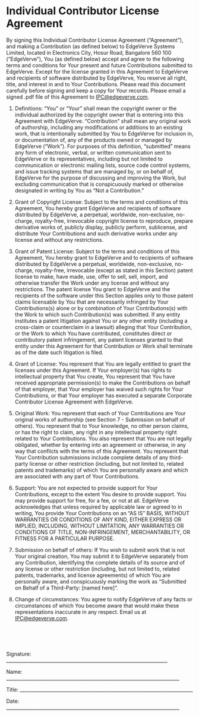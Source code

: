 # Individual Contributor License Agreement

By signing this Individual Contributor License Agreement (“Agreement”), and making a Contribution (as defined below) to EdgeVerve Systems Limited, located in Electronics City, Hosur Road, Bangalore 560 100 (“EdgeVerve”), You (as defined below) accept and agree to the following terms and conditions for Your present and future Contributions submitted to EdgeVerve. Except for the license granted in this Agreement to EdgeVerve and recipients of software distributed by EdgeVerve, You reserve all right, title, and interest in and to Your Contributions. Please read this document carefully before signing and keep a copy for Your records. Please email a signed .pdf file of this Agreement to IPC@edgeverve.com. 

1.	Definitions:
“You” or “Your” shall mean the copyright owner or the individual authorized by the copyright owner that is entering into this Agreement with EdgeVerve.
“Contribution” shall mean any original work of authorship, including any modifications or additions to an existing work, that is intentionally submitted by You to EdgeVerve for inclusion in, or documentation of, any of the products owned or managed by EdgeVerve (“Work”). For purposes of this definition, “submitted” means any form of electronic, verbal, or written communication sent to EdgeVerve or its representatives, including but not limited to communication or electronic mailing lists, source code control systems, and issue tracking systems that are managed by, or on behalf of, EdgeVerve for the purpose of discussing and improving the Work, but excluding communication that is conspicuously marked or otherwise designated in writing by You as “Not a Contribution.”


2.	Grant of Copyright License:
Subject to the terms and conditions of this Agreement, You hereby grant EdgeVerve and recipients of software distributed by EdgeVerve, a perpetual, worldwide, non-exclusive, no-charge, royalty-free, irrevocable copyright license to reproduce, prepare derivative works of, publicly display, publicly perform, sublicense, and distribute Your Contributions and such derivative works under any license and without any restrictions.


3.	Grant of Patent License: 
Subject to the terms and conditions of this Agreement, You hereby grant to EdgeVerve and to recipients of software distributed by EdgeVerve a perpetual, worldwide, non-exclusive, no-charge, royalty-free, irrevocable (except as stated in this Section) patent license to make, have made, use, offer to sell, sell, import, and otherwise transfer the Work under any license and without any restrictions. The patent license You grant to EdgeVerve and the recipients of the software under this Section applies only to those patent claims licensable by You that are necessarily infringed by Your Contributions(s) alone or by combination of Your Contributions(s) with the Work to which such Contribution(s) was submitted. If any entity institutes a patent litigation against You or any other entity (including a cross-claim or counterclaim in a lawsuit) alleging that Your Contribution, or the Work to which You have contributed, constitutes direct or contributory patent infringement, any patent licenses granted to that entity under this Agreement for that Contribution or Work shall terminate as of the date such litigation is filed.
4.	Grant of License: 
You represent that You are legally entitled to grant the licenses under this Agreement.
If Your employer(s) has rights to intellectual property that You create, You represent that You have received appropriate permission(s) to make the Contributions on behalf of that employer, that Your employer has waived such rights for Your Contributions, or that Your employer has executed a separate Corporate Contributor License Agreement with EdgeVerve.
5.	Original Work:
You represent that each of Your Contributions are Your original works of authorship (see Section 7 - Submission on behalf of others). You represent that to Your knowledge, no other person claims, or has the right to claim, any right in any intellectual property right related to Your Contributions.
You also represent that You are not legally obligated, whether by entering into an agreement or otherwise, in any way that conflicts with the terms of this Agreement.
You represent that Your Contribution submissions include complete details of any third-party license or other restriction (including, but not limited to, related patents and trademarks) of which You are personally aware and which are associated with any part of Your Contributions.
6.	Support:
You are not expected to provide support for Your Contributions, except to the extent You desire to provide support. You may provide support for free, for a fee, or not at all. EdgeVerve acknowledges that unless required by applicable law or agreed to in writing, You provide Your Contributions on an “AS IS” BASIS, WITHOUT WARRANTIES OR CONDITIONS OF ANY KIND, EITHER EXPRESS OR IMPLIED, INCLUDING, WITHOUT LIMITATION, ANY WARRANTIES OR CONDITIONS OF TITLE, NON-INFRINGEMENT, MERCHANTABILITY, OR FITNESS FOR A PARTICULAR PURPOSE.
7.	Submission on behalf of others:
If You wish to submit work that is not Your original creation, You may submit it to EdgeVerve separately from any Contribution, identifying the complete details of its source and of any license or other restriction (including, but not limited to, related patents, trademarks, and license agreements) of which You are personally aware, and conspicuously marking the work as “Submitted on Behalf of a Third-Party: [named here]”.
8.	Change of circumstances:
You agree to notify EdgeVerve of any facts or circumstances of which You become aware that would make these representations inaccurate in any respect. Email us at IPC@edgeverve.com.  
<br>
<br>
<br>

  
Signature:  ____________________________________________________________________ 


Name:  _________________________________________________________________________ 


Title: _________________________________________________________________________ 


Date:  _________________________________________________________________________ 

